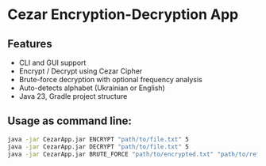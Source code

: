# Cezar Encryption-Decryption App

## Features

- CLI and GUI support
- Encrypt / Decrypt using Cezar Cipher
- Brute-force decryption with optional frequency analysis
- Auto-detects alphabet (Ukrainian or English)
- Java 23, Gradle project structure

## Usage as command line: 
```bash
java -jar CezarApp.jar ENCRYPT "path/to/file.txt" 5
java -jar CezarApp.jar DECRYPT "path/to/file.txt" 5
java -jar CezarApp.jar BRUTE_FORCE "path/to/encrypted.txt" "path/to/reference.txt"
```
